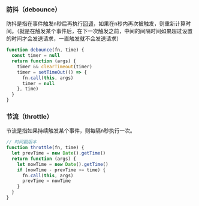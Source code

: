 ### 防抖（debounce）

防抖是指在事件触发n秒后再执行[回调](https://so.csdn.net/so/search?q=回调&spm=1001.2101.3001.7020)，如果在n秒内再次被触发，则重新计算时间。（就是在触发某个事件后，在下一次触发之前，中间的间隔时间如果超过设置的时间才会发送请求，一直触发就不会发送请求）

```javascript
function debounce(fn, time) {
  const timer = null
  return function (args) {
    timer && clearTimeout(timer)
    timer = setTimeOut(() => {
      fn.call(this, args)
      timer = null
    }, time)
  } 
}
```



### 节流（throttle）

节流是指如果持续触发某个事件，则每隔n秒执行一次。

```javascript
// 时间戳版本
function throttle(fn, time) {
  let prevTime = new Date().getTime()
  return function (args) {
    let nowTime = new Date().getTime()
    if (nowTime - prevTime >= time) {
      fn.call(this, args)
      prevTime = nowTime
    }
  }
}
```


